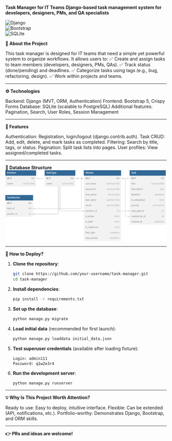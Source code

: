 **Task Manager for IT Teams**
**Django-based task management system for developers, designers, PMs, and QA specialists**


![Django](https://img.shields.io/badge/Django-092E20?style=for-the-badge&logo=django&logoColor=white)  
![Bootstrap](https://img.shields.io/badge/Bootstrap-563D7C?style=for-the-badge&logo=bootstrap&logoColor=white)  
![SQLite](https://img.shields.io/badge/SQLite-07405E?style=for-the-badge&logo=sqlite&logoColor=white)  

**📌 About the Project**

This task manager is designed for IT teams that need a simple yet powerful system to organize workflows. It allows users to:
✅ Create and assign tasks to team members (developers, designers, PMs, QAs).
✅ Track status (done/pending) and deadlines.
✅ Categorize tasks using tags (e.g., bug, refactoring, design).
✅ Work within projects and teams.

--- 

**⚙️ Technologies**

Backend: Django (MVT, ORM, Authentication)
Frontend: Bootstrap 5, Crispy Forms
Database: SQLite (scalable to PostgreSQL)
Additional features: Pagination, Search, User Roles, Session Management

--- 

**🔧 Features**

Authentication: Registration, login/logout (django.contrib.auth).
Task CRUD: Add, edit, delete, and mark tasks as completed.
Filtering: Search by title, tags, or status.
Pagination: Split task lists into pages.
User profiles: View assigned/completed tasks.

--- 

**📂 Database Structure**  
![DB Diagram](./docs/diagram_db.svg)

--- 

**🚀 How to Deploy?**

1. **Clone the repository**:
   ```bash
   git clone https://github.com/your-username/task-manager.git
   cd task-manager
   ```

2. **Install dependencies**:
   ```bash
   pip install -r requirements.txt
   ```

3. **Set up the database**:
   ```bash
   python manage.py migrate
   ```

4. **Load initial data** (recommended for first launch):
   ```bash
   python manage.py loaddata initial_data.json
   ```

5. **Test superuser credentials** (available after loading fixture):
   ```
   Login: admin111
   Password: q1w2e3r4
   ```

6. **Run the development server**:
   ```bash
   python manage.py runserver
   ```

--- 

**💡 Why Is This Project Worth Attention?**

Ready to use: Easy to deploy, intuitive interface.
Flexible: Can be extended (API, notifications, etc.).
Portfolio-worthy: Demonstrates Django, Bootstrap, and ORM skills.

--- 

**👉 PRs and ideas are welcome!**
